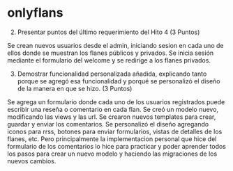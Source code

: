 # onlyflans

2. Presentar puntos del último requerimiento del Hito 4
(3 Puntos)

Se crean nuevos usuarios desde el admin, iniciando sesion en cada uno de ellos donde se muestran los flanes públicos y privados. Se inicia sesión mediante el formulario del welcome y se redirige a los flanes privados.

3. Demostrar funcionalidad personalizada añadida, explicando tanto porque se agregó
esa funcionalidad y porqué se personalizó el diseño de la manera en que se hizo.
(3 Puntos)

Se agrega un formulario donde cada uno de los usuarios registrados puede escribir una reseña o comentario en cada flan. Se creó un modelo nuevo, modificando las views y las url. Se crearon nuevos templates para crear, guardar y enviar los comentarios. Se personalizó el diseño agregando iconos para rrss, botones para enviar formularios, vistas de detalles de los flanes, etc. Pero principalmente la implementacion personal que hice del formulario de los comentarios lo hice para practicar y poder aprender todos los pasos para crear un nuevo modelo y haciendo las migraciones de los nuevos cambios.

